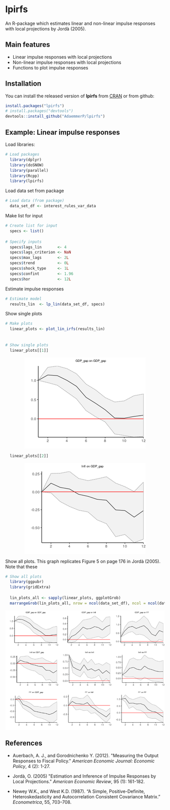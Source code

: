 
<!-- README.md is generated from README.Rmd. Please edit that file -->
lpirfs
======

An R-package which estimates linear and non-linear impulse responses with local projections by Jordà (2005).

Main features
-------------

-   Linear impulse responses with local projections
-   Non-linear impulse responses with local projections
-   Functions to plot impulse responses

Installation
------------

You can install the released version of **lpirfs** from [CRAN](https://CRAN.R-project.org) or from github:

``` r
install.packages("lpirfs")
# install.packages("devtools")
devtools::install_github("AdaemmerP/lpirfs")
```

Example: Linear impulse responses
---------------------------------

Load libraries:

``` r
# Load packages
  library(dplyr)
  library(doSNOW)
  library(parallel)
  library(Rcpp)
  library(lpirfs)
```

Load data set from package

``` r
# Load data (from package)
  data_set_df <- interest_rules_var_data
```

Make list for input

``` r
# Create list for input
  specs <- list()

# Specify inputs
  specs$lags_lin       <- 4
  specs$lags_criterion <- NaN
  specs$max_lags       <- 2L
  specs$trend          <- 0L
  specs$shock_type     <- 1L
  specs$confint        <- 1.96
  specs$hor            <- 12L
```

Estimate impulse responses

``` r
# Estimate model 
  results_lin  <- lp_lin(data_set_df, specs)
```

Show single plots

``` r
# Make plots
  linear_plots <- plot_lin_irfs(results_lin)


# Show single plots
  linear_plots[[1]]
```

<img src="man/figures/README-unnamed-chunk-7-1.png" style="display: block; margin: auto;" />

``` r
  linear_plots[[2]]
```

<img src="man/figures/README-unnamed-chunk-7-2.png" style="display: block; margin: auto;" />

Show all plots. This graph replicates Figure 5 on page 176 in Jordà (2005). Note that these

``` r
# Show all plots
  library(ggpubr)
  library(gridExtra)

  lin_plots_all <- sapply(linear_plots, ggplotGrob)
  marrangeGrob(lin_plots_all, nrow = ncol(data_set_df), ncol = ncol(data_set_df), top=NULL)
```

<img src="man/figures/README-unnamed-chunk-8-1.png" style="display: block; margin: auto;" />

References
----------

-   Auerbach, A. J., and Gorodnichenko Y. (2012). "Measuring the Output Responses to Fiscal Policy." *American Economic Journal: Economic Policy*, 4 (2): 1-27.

-   Jordà, O. (2005) "Estimation and Inference of Impulse Responses by Local Projections." *American Economic Review*, 95 (1): 161-182.

-   Newey W.K., and West K.D. (1987). “A Simple, Positive-Definite, Heteroskedasticity and Autocorrelation Consistent Covariance Matrix.” *Econometrica*, 55, 703–708.
